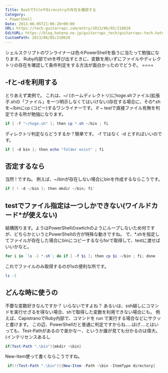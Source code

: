 ```yaml
---
Title: BashでFileやDirecotryの存在を確認する
Category:
- PowerShell
Date: 2013-06-05T21:06:28+09:00
URL: https://tech.guitarrapc.com/entry/2013/06/05/210628
EditURL: https://blog.hatena.ne.jp/guitarrapc_tech/guitarrapc-tech.hatenablog.com/atom/entry/11696248318757675756
CustomPath: 2013/06/05/210628
---
```


シェルスクリプトのワンライナーは色々PowerShellを扱うに当たって勉強になります。 Ruby内部でshを呼び出すときに、変数を用いずにファイルやディレクトリの存在を確認して条件判定をする方法が面白かったのでどうぞ。 ====
## -fと-dを利用する
とりあえず実例で。 これは、~/ (ホームディレクトリ)にhoge.shファイル(拡張子.shの「ファイル」を一つ明示しなくてはいけない)存在する場合に、その*.shを~/binにcp (コピー)するワンライナーです。 if ~ testで直接ファイル有無を判定できる所が勉強になります。
```ps1
if [ -f "~/hoge.sh" ]; then cp *.sh ~/bin ; fi
```

ディレクトリ判定ならどうするか？簡単です。 -f ではなく -d とすればいいのです。
```ps1
if [ -d bin ]; then echo "folder exist" ; fi
```

## 否定するなら
当然 ! ですね。 例えば、~/binが存在しない場合にbinを作成するならこうです。
```ps1
if [ ! -d ~/bin ]; then mkdir ~/bin; fi'
```

## testでファイル指定は一つしかできない(ワイルドカード*が使えない)
結構困ります。ようはPowerShellのswtichのようにループしないため何ですが、どちらかというとPowerShellの方が特殊な動きですね。 で、*.shを指定してファイルが存在した場合にbinにコピーするならforで取得して、testに渡せばいいかなと。
```ps1
for i in `ls -1 *.sh`; do if [ -f $i ]; then cp $i ~/bin ; fi; done
```

これでファイルのみ取得するのがlsの便利な所です。
```ps1
ls -1
```

## どんな時に使うの
不要な変数好きなんですか？ いらないですよね？ あるいは、ssh越しにコマンドを実行せざるを得ない場合、shで取得した変数を利用できない場合にも。 例えば、CapistranoでRuby内部で、コマンドを run で実行する場合などにサクッと書けます。 この辺、PowerShellだと普通に判定ですからね.....ほげ....とはいっても、Test-Pathがあるので楽かなー、というか誰が見ても分かるのは偉大。 (インテリセンスあるし
```ps1
if(Test-Path ".\bin"){mkdir ~\bin}
```

New-Item使って書くならこうですね。
```ps1
 if(!(Test-Path ".\bin")){New-Item -Path ~\bin -ItemType directory}
```
